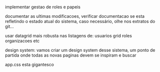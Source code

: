 
implementar gestao de roles e papeis

documentar as ultimas modificacoes, verificar documentacao se esta refletindo o estado atual do sistema, caso necessário, olhe nos extratos do git...

usar datagrid mais robusta nas listagens de:
usuarios
grid
roles
organizacoes etc

design system:
vamos criar um design system desse sistema, um ponto de partida onde todas as novas paginas devem se inspiram e buscar 

app.css esta gigantesco

